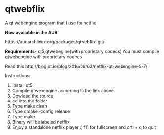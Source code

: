 # qtwebflix
A qt webengine program that I use for netflix

<b>Now available in the AUR</b>
<html>https://aur.archlinux.org/packages/qtwebflix-git/<html>



<b>Requirements-</b> qt5,qtwebegine(with proprietary codecs)
You must compile qtwebengine with proprietary codecs.

Read this <html>http://blog.qt.io/blog/2016/06/03/netflix-qt-webengine-5-7/</html>

Instructions:
  1. Install qt5
  2. Compile qtwebengine according to the link above
  3. Dowload the source
  4. cd into the folder
  5. Type make clean
  6. Type qmake -config release
  7. Type make
  8. Binary will be labeled netflix
  9. Enjoy a standalone netflix player :) f11 for fullscreen and crtl + q to quit
    
  

